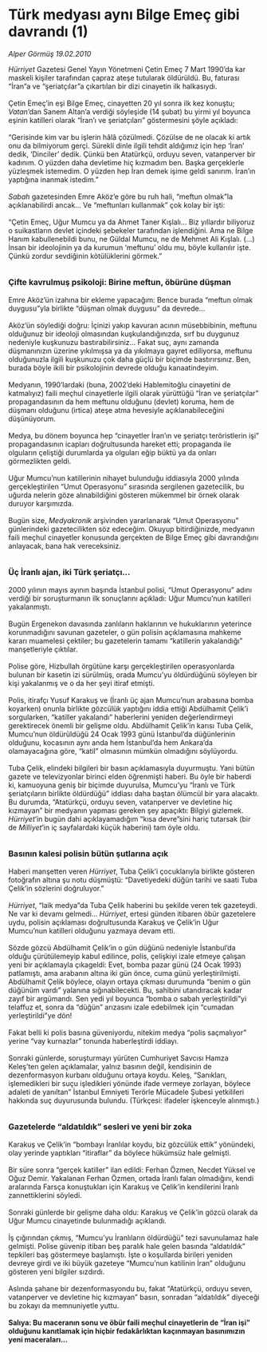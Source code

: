 # Türk medyası aynı Bilge Emeç gibi davrandı (1)

*Alper Görmüş 19.02.2010*

<div class="taraf_structure_2col_1zq">
<div class="margen_n">



 <p><i>Hürriyet </i>Gazetesi Genel Yayın Yönetmeni Çetin Emeç 7 Mart 1990’da kar maskeli kişiler tarafından çapraz ateşe tutularak öldürüldü. Bu, faturası “İran”a ve “şeriatçılar”a çıkartılan bir dizi cinayetin ilk halkasıydı. <br/><br/>Çetin Emeç’in eşi Bilge Emeç, cinayetten 20 yıl sonra ilk kez konuştu; <i>Vatan</i>’dan Sanem Altan’a verdiği söyleşide (14 şubat) bu yirmi yıl boyunca eşinin katilleri olarak “İran’ı ve şeriatçıları” göstermesini şöyle açıkladı: <br/><br/>“Gerisinde kim var bu işlerin hâlâ çözülmedi. Çözülse de ne olacak ki artık onu da bilmiyorum gerçi. Sürekli dinle ilgili tehdit aldığımız için hep ‘İran’ dedik, ‘Dinciler’ dedik. Çünkü ben Atatürkçü, orduyu seven, vatanperver bir kadınım. O yüzden daha devletime hiç kızmadım ben. Başka gerçeklerle yüzleşmek istemedim. O yüzden hep İran demek işime geldi sanırım. İran’ın yaptığına inanmak istedim.”<i> <br/><br/>Sabah </i>gazetesinden Emre Aköz’e göre bu ruh hali, “meftun olmak”la açıklanabilirdi ancak... Ve “meftunları kullanmak” çok kolay bir işti: <br/><br/>“Çetin Emeç, Uğur Mumcu ya da Ahmet Taner Kışlalı... Biz yıllardır biliyoruz o suikastların devlet içindeki şebekeler tarafından işlendiğini. Ama ne Bilge Hanım kabullenebildi bunu, ne Güldal Mumcu, ne de Mehmet Ali Kışlalı. (...) İnsan bir ideolojinin ya da kurumun ‘meftunu’ oldu mu, böyle kullanılır işte. Çünkü zordur sevdiğinin kötülüklerini görmek.”<b> <br/><br/><br/><font size="3">Çifte kavrulmuş psikoloji: Birine meftun, öbürüne düşman</font> </b><br/><br/>Emre Aköz’ün izahına bir ekleme yapacağım: Bence burada “meftun olmak duygusu”yla birlikte “düşman olmak duygusu” da devrede... <br/><br/>Aköz’ün söylediği doğru: İçinizi yakıp kavuran acının müsebbibinin, meftunu olduğunuz bir ideoloji olmasından kuşkulandığınızda, sırf bu duygunuz nedeniyle kuşkunuzu bastırabilirsiniz... Fakat suç, aynı zamanda düşmanınızın üzerine yıkılmışsa ya da yıkılmaya gayret ediliyorsa, meftunu olduğunuzla ilgili kuşkunuzu çok daha güçlü bir biçimde bastırırsınız. Ben, burada böyle ikili bir psikolojinin devrede olduğu kanaatindeyim. <br/><br/>Medyanın, 1990’lardaki (buna, 2002’deki Hablemitoğlu cinayetini de katmalıyız) faili meçhul cinayetlerle ilgili olarak yürüttüğü “İran ve şeriatçılar” propagandasının da hem meftunu olduğunu (devlet) koruma, hem de düşmanı olduğunu (irtica) ateşe atma hevesiyle açıklanabileceğini düşünüyorum. <br/><br/>Medya, bu dönem boyunca hep “cinayetler İran’ın ve şeriatçı teröristlerin işi” propagandasının icapları doğrultusunda hareket etti; propaganda ile olguların çeliştiği durumlarda ya olguları eğip büktü ya da onları görmezlikten geldi. <br/><br/>Uğur Mumcu’nun katillerinin nihayet bulunduğu iddiasıyla 2000 yılında gerçekleştirilen “Umut Operasyonu” sırasında sergilenen gazetecilik, bu uğurda nelerin göze alınabildiğini gösteren mükemmel bir örnek olarak duruyor karşımızda. <br/><br/>Bugün size, <i>Medyakronik</i> arşivinden yararlanarak “Umut Operasyonu” günlerindeki gazetecilikten söz edeceğim. Okuyup bitirdiğinizde, medyanın faili meçhul cinayetler konusunda gerçekten de Bilge Emeç gibi davrandığını anlayacak, bana hak vereceksiniz.<br/><br/><br/><b><font size="3">Üç İranlı ajan, iki Türk şeriatçı...</font></b> <br/><br/>2000 yılının mayıs ayının başında İstanbul polisi, “Umut Operasyonu” adını verdiği bir soruşturmanın ilk sonuçlarını açıkladı: Uğur Mumcu’nun katilleri yakalanmıştı. <br/><br/>Bugün Ergenekon davasında zanlıların haklarının ve hukuklarının yeterince korunmadığını savunan gazeteler, o gün polisin açıklamasına mahkeme kararı muamelesi çektiler; bu gazetelerin tamamı “katillerin yakalandığı” manşetleriyle çıktılar. <br/><br/>Polise göre, Hizbullah örgütüne karşı gerçekleştirilen operasyonlarda bulunan bir kasetin izi sürülmüş, orada Mumcu’yu öldürdüğünü söyleyen bir kişi yakalanmış ve o da her şeyi itiraf etmişti. <br/><br/>Polis, itirafçı Yusuf Karakuş ve (İranlı üç ajan Mumcu’nun arabasına bomba koyarken) onunla birlikte gözcülük yaptığını iddia ettiği Abdülhamit Çelik’i sorgularken, “katiller yakalandı” haberlerini yeniden değerlendirmeyi gerektirecek önemli bir gelişme oldu. Abdülhamit Çelik’in karısı Tuba Çelik, Mumcu’nun öldürüldüğü 24 Ocak 1993 günü İstanbul’da düğünlerinin olduğunu, kocasının aynı anda hem İstanbul’da hem Ankara’da olamayacağına göre, “katil” olmasının mümkün olmadığını söylüyordu. <br/><br/>Tuba Çelik, elindeki bilgileri bir basın açıklamasıyla duyurmuştu. Yani bütün gazete ve televizyonlar birinci elden öğrenmişti haberi. Bu öyle bir haberdi ki, kamuoyuna geniş bir biçimde duyurulsa, Mumcu’yu “İranlı ve Türk şeriatçıların birlikte öldürdüğü” iddiası daha baştan ölümcül bir yara alacaktı. Bu durumda, “Atatürkçü, orduyu seven, vatanperver ve devletine hiç kızmayan” bir medyanın yapması gereken şey apaçıktı: Bilgiyi gizlemek. <i>Hürriyet</i>’in bugün dahi açıklayamadığım “kısa devre”sini hariç tutarsak (bir de <i>Milliyet</i>’in iç sayfalardaki küçük haberini) tam öyle oldu.<b> <br/><br/><br/><font size="3">Basının kalesi polisin bütün şutlarına açık</font></b> <br/><br/>Haberi manşetten veren <i>Hürriyet</i>, Tuba Çelik’i çocuklarıyla birlikte gösteren fotoğrafın altına şu notu düşmüştü: “Davetiyedeki düğün tarihi ve saati Tuba Çelik’in sözlerini doğruluyor.”<i> <br/><br/>Hürriyet</i>, “laik medya”da Tuba Çelik haberini bu şekilde veren tek gazeteydi. Ne var ki devamı gelmedi... <i>Hürriyet</i>, ertesi günden itibaren öbür gazetelere uydu, polisin açıklaması doğrultusunda Karakuş ve Çelik’in Uğur Mumcu’nun katilleri olduğunu yazmaya devam etti. <br/><br/>Sözde gözcü Abdülhamit Çelik’in o gün düğünü nedeniyle İstanbul’da olduğu çürütülemeyip kabul edilince, polis, çelişkiyi izale etmeye çalışan yeni bir açıklamayla çıkageldi: Evet, bomba pazar günü (24 Ocak 1993) patlamıştı, ama arabanın altına iki gün önce, cuma günü yerleştirilmişti. Abdülhamit Çelik böylece, olayın ortaya çıkması durumunda “benim o gün düğünüm vardı” yalanına sığınabilecekti. Bu, sahibini utandıracak kadar zayıf bir argümandı. Sen yedi yıl boyunca “bomba o sabah yerleştirildi”yi telaffuz et, sonra da “düğün” arızasını izale edebilmek için “cumadan yerleştirildi”ye dön! <br/><br/>Fakat belli ki polis basına güveniyordu, nitekim medya “polis saçmalıyor” yerine “vay kurnazlar” tonunda haberleştirdi iddiayı. <br/><br/>Sonraki günlerde, soruşturmayı yürüten Cumhuriyet Savcısı Hamza Keleş’ten gelen açıklamalar, yalnız basının değil, kendisinin de dezenformasyon kurbanı olduğunu ortaya koydu. Keleş, “Sanıkları, işlemedikleri bir suçu işledikleri yönünde ifade vermeye zorlayan, böylece adaleti de yanıltan” İstanbul Emniyeti Terörle Mücadele Şubesi yetkilileri hakkında suç duyurusunda bulundu. (Türkçesi: ifadeler işkenceyle alınmıştı.)<b> <br/><br/><br/><font size="3">Gazetelerde “aldatıldık” sesleri ve yeni bir zoka</font></b> <br/><br/>Karakuş ve Çelik’in “bombayı İranlılar koydu, biz gözcülük ettik” yönündeki, olay yerinde yaptıkları “itiraflar” da böylece hükümsüz hale gelmişti. <br/><br/>Bir süre sonra “gerçek katiller” ilan edildi: Ferhan Özmen, Necdet Yüksel ve Oğuz Demir. Yakalanan Ferhan Özmen, ortada İranlı falan olmadığını, kendi aralarında Farsça konuştukları için Karakuş ve Çelik’in kendilerini İranlı zannettiklerini söyledi. <br/><br/>Sonraki günlerde bir gelişme daha oldu: Karakuş ve Çelik’in gözcü olarak da Uğur Mumcu cinayetinde bulunmadığı açıklandı. <br/><br/>İş çığırından çıkmış, “Mumcu’yu İranlıların öldürdüğü” tezi savunulamaz hale gelmişti. Polise güvenip itibarı beş paralık hale gelen basında “aldatıldık” tepkileri baş göstermeye başlamıştı. İşte o koşullarda birileri yeniden devreye girdi ve iki büyük gazeteye “Mumcu’nun katilinin İran” olduğunu gösteren yeni bilgiler sızdırdı. <br/><br/>Aslında şahane bir dezenformasyondu bu, fakat “Atatürkçü, orduyu seven, vatanperver ve devletine hiç kızmayan” basın, sonradan “aldatıldık” diyeceği bu zokayı da memnuniyetle yuttu. <b><br/><br/>Salıya: Bu maceranın sonu ve öbür faili meçhul cinayetlerin de “İran işi” olduğunu kanıtlamak için hiçbir fedakârlıktan kaçınmayan basınımızın yeni maceraları...</b></p>
<br/>
<br/>
<br/>



<br/>


<div id="taraf_not">
</div>

</div>


</div>
